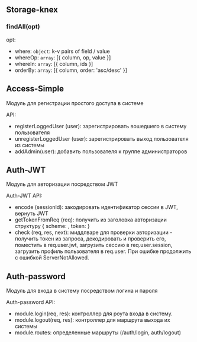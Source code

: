 ## Storage-knex

### findAll(opt)

opt:
* where: `object`: k-v pairs of field / value
* whereOp: `array`: [{ column, op, value }]
* whereIn: `array`: [{ column, ids }]
* orderBy: `array`: [{ column, order: 'asc/desc' }]

## Access-Simple

Модуль для регистрации простого доступа в системе

API:

* registerLoggedUser (user): зарегистрировать вошедшего в систему пользователя
* unregisterLoggedUser (user): зарегистрировать выход пользователя из системы
* addAdmin(user): добавить пользователя к группе администраторов

## Auth-JWT

Модуль для авторизации посредством JWT

Auth-JWT API:

* encode (sessionId): закодировать идентификатор сессии в JWT, вернуть JWT  
* getTokenFromReq (req): получить из заголовка авторизации структуру { scheme: , token: } 
* check (req, res, next): миддлваре для проверки авторизации - получить токен из запроса, декодировать и проверить его, поместить в req.user.jwt, загрузить сессию в req.user.session, загрузить профиль пользователя в req.user. При ошибке продолжить с ошибкой ServerNotAllowed. 

## Auth-password

Модуль для входа в систему посредством логина и пароля

Auth-password API:

* module.login(req, res): контроллер для роута входа в систему.
* module.logout(req, res): контроллер для маршрута выхода их системы
* module.routes: определенные маршруты (/auth/login, auth/logout)

